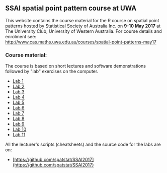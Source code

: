 ## SSAI spatial point pattern course at UWA

This website contains the course material for the R course on spatial point patterns hosted by Statistical Society of Australia Inc. on **9-10 May 2017** at The University Club, University of Western Australia. For course details and enrolment see:  
http://www.cas.maths.uwa.edu.au/courses/spatial-point-patterns-may17

### Course material:

The course is based on short lectures and software demonstrations followed by "lab" exercises on the computer.

- [Lab 1](./labs/lab01.html)
- [Lab 2](./labs/lab02.html)
- [Lab 3](./labs/lab03.html)
- [Lab 4](./labs/lab04.html)
- [Lab 5](./labs/lab05.html)
- [Lab 6](./labs/lab06.html)
- [Lab 7](./labs/lab07.html)
- [Lab 8](./labs/lab08.html)
- [Lab 9](./labs/lab09.html)
- [Lab 10](./labs/lab10.html)
- [Lab 11](./labs/lab11.html)

All the lecturer's scripts (cheatsheets) and the source code for the labs are on:

- [https://github.com/spatstat/SSAI2017](https://github.com/spatstat/SSAI2017)

